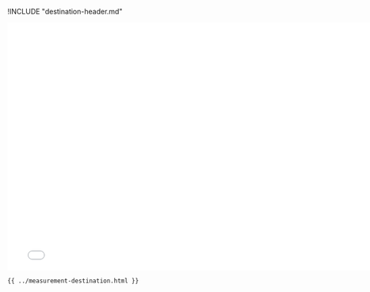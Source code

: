 !INCLUDE "destination-header.md"

<iframe src="../../measurement-destination.html" width="770" height="500" frameBorder="0" seamless="seamless">
</iframe>

```html
{{ ../measurement-destination.html }}
```
